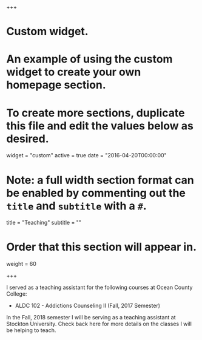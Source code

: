 +++
# Custom widget.
# An example of using the custom widget to create your own homepage section.
# To create more sections, duplicate this file and edit the values below as desired.
widget = "custom"
active = true
date = "2016-04-20T00:00:00"

# Note: a full width section format can be enabled by commenting out the `title` and `subtitle` with a `#`.
title = "Teaching"
subtitle = ""

# Order that this section will appear in.
weight = 60

+++

I served as a teaching assistant for the following courses at Ocean County College:

- ALDC 102 - Addictions Counseling II (Fall, 2017 Semester)

In the Fall, 2018 semester I will be serving as a teaching assistant at Stockton University.
Check back here for more details on the classes I will be helping to teach.
